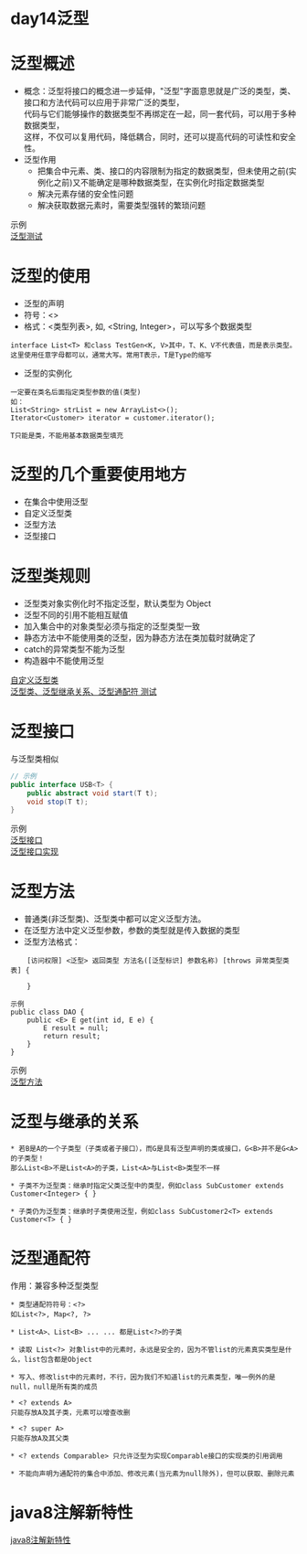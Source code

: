day14泛型
==

# 泛型概述
* 概念：泛型将接口的概念进一步延伸，"泛型"字面意思就是广泛的类型，类、接口和方法代码可以应用于非常广泛的类型，  
代码与它们能够操作的数据类型不再绑定在一起，同一套代码，可以用于多种数据类型，  
这样，不仅可以复用代码，降低耦合，同时，还可以提高代码的可读性和安全性。
* 泛型作用
    * 把集合中元素、类、接口的内容限制为指定的数据类型，但未使用之前(实例化之前)又不能确定是哪种数据类型，在实例化时指定数据类型
    * 解决元素存储的安全性问题
    * 解决获取数据元素时，需要类型强转的繁琐问题

示例  
[泛型测试](./src/com/java/www/GenericTest.java)

# 泛型的使用
* 泛型的声明
* 符号：<>
* 格式：<类型列表>, 如<Boolean>, <String, Integer>，可以写多个数据类型
```text
interface List<T> 和class TestGen<K, V>其中，T、K、V不代表值，而是表示类型。
这里使用任意字母都可以，通常大写。常用T表示，T是Type的缩写
```
* 泛型的实例化
```text
一定要在类名后面指定类型参数的值(类型)
如：
List<String> strList = new ArrayList<>();
Iterator<Customer> iterator = customer.iterator();

T只能是类，不能用基本数据类型填充

```


# 泛型的几个重要使用地方
* 在集合中使用泛型
* 自定义泛型类
* 泛型方法
* 泛型接口


# 泛型类规则
* 泛型类对象实例化时不指定泛型，默认类型为 Object
* 泛型不同的引用不能相互赋值
* 加入集合中的对象类型必须与指定的泛型类型一致
* 静态方法中不能使用类的泛型，因为静态方法在类加载时就确定了
* catch的异常类型不能为泛型
* 构造器中不能使用泛型

[自定义泛型类](./src/com/java/www/Customer.java)  
[泛型类、泛型继承关系、泛型通配符 测试](./src/com/java/www/GenericTest.java)


# 泛型接口
与泛型类相似
```java
// 示例
public interface USB<T> {
    public abstract void start(T t);
    void stop(T t);
}
```
示例  
[泛型接口](./src/com/java/www/USB.java)  
[泛型接口实现](./src/com/java/www/PhoneUSB.java)


# 泛型方法
* 普通类(非泛型类)、泛型类中都可以定义泛型方法。
* 在泛型方法中定义泛型参数，参数的类型就是传入数据的类型
* 泛型方法格式：
```text
    [访问权限] <泛型> 返回类型 方法名([泛型标识] 参数名称) [throws 异常类型类表] {
    
    }
    
示例
public class DAO {
    public <E> E get(int id, E e) {
        E result = null;
        return result;
    }
}    
```

示例  
[泛型方法](./src/com/java/www/Customer.java)


# 泛型与继承的关系
```text
* 若B是A的一个子类型（子类或者子接口），而G是具有泛型声明的类或接口，G<B>并不是G<A>的子类型！  
那么List<B>不是List<A>的子类，List<A>与List<B>类型不一样

* 子类不为泛型类：继承时指定父类泛型中的类型，例如class SubCustomer extends Customer<Integer> { }

* 子类仍为泛型类：继承时子类使用泛型，例如class SubCustomer2<T> extends Customer<T> { }
```

# 泛型通配符
作用：兼容多种泛型类型
```text
* 类型通配符符号：<?>  
如List<?>, Map<?, ?>

* List<A>、List<B> ... ... 都是List<?>的子类

* 读取 List<?> 对象list中的元素时，永远是安全的，因为不管list的元素真实类型是什么，list包含都是Object

* 写入、修改list中的元素时，不行，因为我们不知道list的元素类型，唯一例外的是null，null是所有类的成员

* <? extends A>  
只能存放A及其子类，元素可以增查改删

* <? super A>   
只能存放A及其父类

* <? extends Comparable> 只允许泛型为实现Comparable接口的实现类的引用调用

* 不能向声明为通配符的集合中添加、修改元素(当元素为null除外)，但可以获取、删除元素
```

# java8注解新特性
[java8注解新特性](../java8_new_features/README.md#java8注解新特性)  
